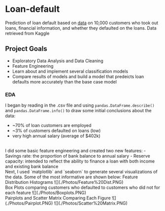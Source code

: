 # Loan-default
Prediction of loan default based on [data](https://www.kaggle.com/kmldas/loan-default-prediction) on 10,000 customers who took out loans, financial information, and whether they defaulted on the loans. Data retrieved from Kaggle

## Project Goals
- Exploratory Data Analysis and Data Cleaning
- Feature Engineering
- Learn about and implement several classification models
- Compare results of models and build a model that predeicts loan defaults more accurately than the base case model

### EDA
I began by reading in the .csv file and using `pandas.DataFrame.describe()` and `pandas.DataFrame.info()` to draw some initial conclusions about the data:
- ~70% of loan customers are employed
- ~3% of customers defaulted on loans (low)
- very high annual salary (average of $402k)  
<br/>
I did some basic feature engineering and created two new features:
- Savings rate: the proportion of bank balance to annual salary
- Reserve capacity: intended to reflect the ability to finance a loan with both income and existing bank balance  
<br/>
Next, I used `matplotlib` and `seaborn` to generate several visualizations of the data. Some of the most informative are shown below:
Feature Distribution Histograms  
![](./Photos/Feature%20Dist.PNG)  
<br/>
Box Plots comparing customers who defaulted to customers who did not for each feature  
![](./Photos/Boxplots.PNG)  
<br/>
Pairplots and Scatter Matrix Comparing Each Figure
![](./Photos/Pairplot.PNG)  
![](./Photos/Scatter%20Matrix.PNG)


